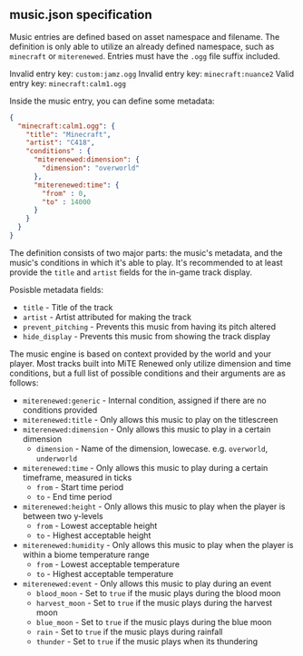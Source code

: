 ## music.json specification
Music entries are defined based on asset namespace and filename. The definition is only able to utilize an
already defined namespace, such as ``minecraft`` or ``miterenewed``. Entries must have the ``.ogg`` file suffix
included.

Invalid entry key: ``custom:jamz.ogg``
Invalid entry key: ``minecraft:nuance2``
Valid entry key: ``minecraft:calm1.ogg``

Inside the music entry, you can define some metadata:
```json
{
  "minecraft:calm1.ogg": {
    "title": "Minecraft",
    "artist": "C418",
    "conditions" : {
      "miterenewed:dimension": {
        "dimension": "overworld"
      },
      "miterenewed:time": {
        "from" : 0,
        "to" : 14000
      }
    }
  }
}
```
The definition consists of two major parts: the music's metadata, and the music's conditions in which
it's able to play. It's recommended to at least provide the ``title`` and ``artist`` fields for the 
in-game track display.

Posisble metadata fields:
- ``title`` - Title of the track
- ``artist`` - Artist attributed for making the track
- ``prevent_pitching`` - Prevents this music from having its pitch altered
- ``hide_display`` - Prevents this music from showing the track display

The music engine is based on context provided by the world and your player. Most tracks built into
MiTE Renewed only utilize dimension and time conditions, but a full list of possible conditions and
their arguments are as follows:
- ``miterenewed:generic`` - Internal condition, assigned if there are no conditions provided
- ``miterenewed:title`` - Only allows this music to play on the titlescreen
- ``miterenewed:dimension`` - Only allows this music to play in a certain dimension
  - ``dimension`` - Name of the dimension, lowecase. e.g. ``overworld``, ``underworld``
- ``miterenewed:time`` - Only allows this music to play during a certain timeframe, measured in ticks
  - ``from`` - Start time period
  - ``to`` - End time period
- ``miterenewed:height`` - Only allows this music to play when the player is between two y-levels
    - ``from`` - Lowest acceptable height
    - ``to`` - Highest acceptable height
- ``miterenewed:humidity`` - Only allows this music to play when the player is within a biome temperature range
    - ``from`` - Lowest acceptable temperature
    - ``to`` - Highest acceptable temperature
- ``miterenewed:event`` - Only allows this music to play during an event
  - ``blood_moon`` - Set to ``true`` if the music plays during the blood moon
  - ``harvest_moon`` - Set to ``true`` if the music plays during the harvest moon
  - ``blue_moon`` - Set to ``true`` if the music plays during the blue moon
  - ``rain`` - Set to ``true`` if the music plays during rainfall
  - ``thunder`` - Set to ``true`` if the music plays when its thundering
